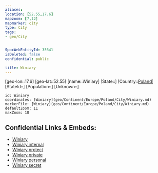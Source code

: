 ```yaml
---
aliases: 
location: [52.55,17.6]
mapzoom: [7,12] 
mapmarker: city 
type: City
tags:
- geo/City


SpocWebEntityId: 35641
isDeleted: false
confidential: public

title: Winiary
---
```

[geo-lon::17.6]
[geo-lat::52.55]
[name::Winiary]
[State::]
[Country::[Poland](geo/Continent/Europe/Poland.md)]
[StateId::]
[Population::]
[Unknown::]


```leaflet
id: Winiary
coordinates: [Winiary](geo/Continent/Europe/Poland/City/Winiary.md)
markerFile: [Winiary](geo/Continent/Europe/Poland/City/Winiary.md)
defaultZoom: 11 
maxZoom: 18
```


## Confidential Links & Embeds: 
- [Winiary](../../../../../../_public/geo/Continent/Europe/Poland/City/Winiary.md) 
- [Winiary.internal](../../../../../../_internal/geo/Continent/Europe/Poland/City/Winiary.internal.md) 
- [Winiary.protect](../../../../../../_protect/geo/Continent/Europe/Poland/City/Winiary.protect.md) 
- [Winiary.private](../../../../../../_private/geo/Continent/Europe/Poland/City/Winiary.private.md) 
- [Winiary.personal](../../../../../../_personal/geo/Continent/Europe/Poland/City/Winiary.personal.md) 
- [Winiary.secret](../../../../../../_secret/geo/Continent/Europe/Poland/City/Winiary.secret.md) 
